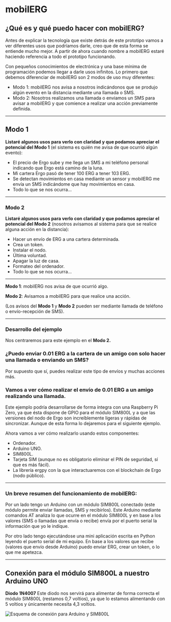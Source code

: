 # mobilERG

## ¿Qué es y qué puedo hacer con mobilERG?

Antes de explicar la tecnología que existe detrás de este prototipo vamos a ver diferentes usos que podríamos darle, creo que de esta forma se entiende mucho mejor. A partir de ahora cuando nombre a mobilERG estaré haciendo referencia a todo el prototipo funcionando.

Con pequeños conocimientos de electrónica y una base mínima de programación podemos llegar a darle usos infinitos. Lo primero que debemos diferenciar de mobilERG son 2 modos de uso muy diferentes:

- Modo 1: mobilERG nos avisa a nosotros indicándonos que se produjo algún evento en la distancia mediante una llamada o SMS.
- Modo 2: Nosotros realizamos una llamada o enviamos un SMS para avisar a mobilERG y que comience a realizar una acción previamente definida.

<hr>

## Modo 1

**Listaré algunos usos para verlo con claridad y que podamos apreciar el potencial del Modo 1** (el sistema es quién me avisa de que ocurrió algún evento):
- El precio de Ergo sube y me llega un SMS a mi teléfono personal indicando que Ergo está camino de la luna.
- Mi cartera Ergo pasó de tener 100 ERG a tener 103 ERG.
- Se detectan movimientos en casa mediante un sensor y mobilERG me envía un SMS indicándome que hay movimientos en casa.
- Todo lo que se nos ocurra…

<hr>

### Modo 2

**Listaré algunos usos para verlo con claridad y que podamos apreciar el potencial del Modo 2** (nosotros avisamos al sistema para que se realice alguna acción en la distancia):
- Hacer un envío de ERG a una cartera determinada.
- Crea un token.
- Instalar el nodo.
- Última voluntad.
- Apagar la luz de casa.
- Formateo del ordenador.
- Todo lo que se nos ocurra…

<hr>

**Modo 1**: mobilERG nos avisa de que ocurrió algo.

**Modo 2**: Avisamos a mobilERG para que realice una acción.

(Los avisos del **Modo 1** y **Modo 2** pueden ser mediante llamada de teléfono o envío-recepción de SMS). 

<hr>

### Desarrollo del ejemplo
Nos centraremos para este ejemplo en el **Modo 2.**

### ¿Puedo enviar 0.01 ERG a la cartera de un amigo con solo hacer una llamada o enviando un SMS?   
Por supuesto que sí, puedes realizar este tipo de envíos y muchas acciones más.

### Vamos a ver cómo realizar el envío de 0.01 ERG a un amigo realizando una llamada.

Este ejemplo podría desarrollarse de forma íntegra con una Raspberry Pi Zero, ya que ésta dispone de GPIO para el módulo SIM800L y a que las versiones del nodo de Ergo son increíblemente ligeras y rápidas de sincronizar. Aunque de esta forma lo dejaremos para el siguiente ejemplo.

Ahora vamos a ver cómo realizarlo usando estos componentes: 
- Ordenador.
- Arduino UNO.
- SIM800L.
- Tarjeta SIM (aunque no es obligatorio eliminar el PIN de seguridad, sí que es más fácil).
- La librería ergpy con la que interactuaremos con el blockchain de Ergo (nodo público).

<hr>

### Un breve resumen del funcionamiento de mobilERG:
Por un lado tengo un Arduino con un módulo SIM800L conectado (este módulo permite enviar llamadas, SMS y recibirlos). Este Arduino mediante comandos AT analiza lo que ocurre en el módulo SIM800L y en base a los valores (SMS o llamadas que envía o recibe) envía por el puerto serial la información que yo le indique.

Por otro lado tengo ejecutándose una mini aplicación escrita en Python leyendo el puerto serial de mi equipo. En base a los valores que recibe (valores que envío desde Arduino) puedo enviar ERG, crear un token, o lo que me apetezca.

<hr>

## Conexión para el módulo SIM800L a nuestro Arduino UNO

**Diodo 1N4007** 
Este diodo nos servirá para alimentar de forma correcta el módulo SIM800L (restamos 0,7 voltios), ya que lo estamos alimentando con 5 voltios y únicamente necesita 4,3 voltios.

<img src="https://ergonfts.org/other_images/sim800L-connection.png" alt="Esquema de conexión para Arduino y SIM800L">